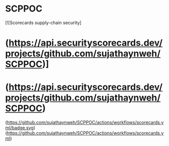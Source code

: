 # SCPPOC

[![Scorecards supply-chain security]

# (https://api.securityscorecards.dev/projects/github.com/sujathaynweh/SCPPOC)]
# (https://api.securityscorecards.dev/projects/github.com/sujathaynweh/SCPPOC)

(https://github.com/sujathaynweh/SCPPOC/actions/workflows/scorecards.yml/badge.svg)
(https://github.com/sujathaynweh/SCPPOC/actions/workflows/scorecards.yml)
